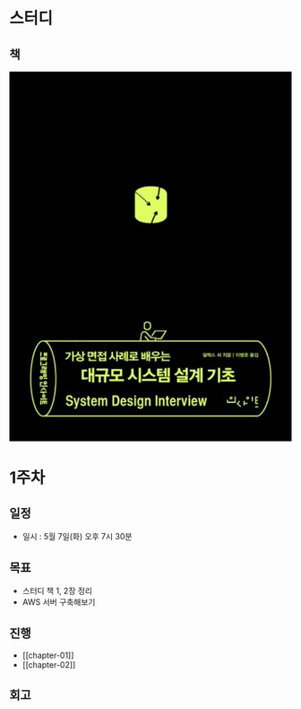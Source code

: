 # 스터디
## 책
![책표지](assets/bookcover.png)

# 1주차
## 일정
- 일시 : 5월 7일(화) 오후 7시 30분

## 목표 
- 스터디 책 1, 2장 정리
- AWS 서버 구축해보기

## 진행
- [[chapter-01]]
- [[chapter-02]]

## 회고
